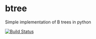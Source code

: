 # btree
Simple implementation of B trees in python

[![Build Status](https://travis-ci.org/Mike325/btree.svg?branch=master)](https://travis-ci.org/Mike325/btree)
